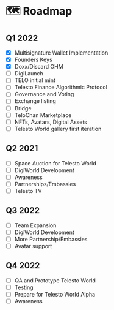 # 🗺 Roadmap

## Q1 2022

* [x] Multisignature Wallet Implementation
* [x] Founders Keys
* [x] Doxx/Discard OHM
* [ ] DigiLaunch
* [ ] TELO initial mint
* [ ] Telesto Finance Algorithmic Protocol
* [ ] Governance and Voting
* [ ] Exchange listing
* [ ] Bridge
* [ ] TeloChan Marketplace
* [ ] NFTs, Avatars, Digital Assets
* [ ] Telesto World gallery first iteration

## Q2 2021

* [ ] Space Auction for Telesto World
* [ ] DigiWorld Development
* [ ] Awareness
* [ ] Partnerships/Embassies
* [ ] Telesto TV

## Q3 2022

* [ ] Team Expansion
* [ ] DigiWorld Development
* [ ] More Partnership/Embassies
* [ ] Avatar support

## Q4 2022

* [ ] QA and Prototype Telesto World
* [ ] Testing
* [ ] Prepare for Telesto World Alpha
* [ ] Awareness
